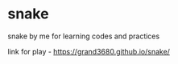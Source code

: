 # snake
snake by me
for learning codes and practices

link for play - https://grand3680.github.io/snake/
